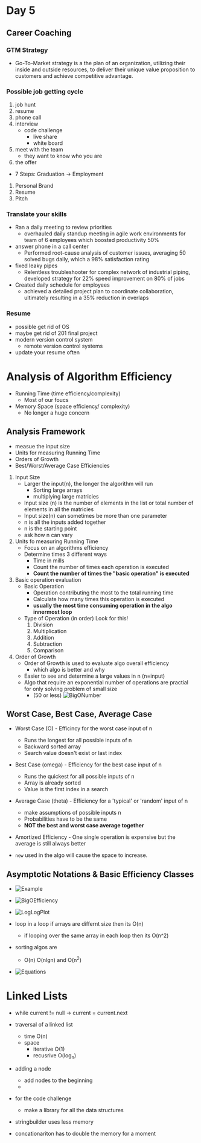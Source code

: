 # Day 5

## Career Coaching
### GTM Strategy
- Go-To-Market strategy is a the plan of an organization, utilizing their inside and outside resources, to deliver their unique value proposition to customers and achieve competitive advantage.

### Possible job getting cycle
1. job hunt
1. resume 
1. phone call
1. interview
    - code challenge
        - live share
        - white board
1. meet with the team
    - they want to know who you are
1. the offer

- 7 Steps: Graduation -> Employment
1. Personal Brand
1. Resume
1. Pitch


### Translate your skills
- Ran a daily meeting to review priorities
    - overhauled daily standup meeting in agile work environments for team of 6 employees which boosted productivity 50%
- answer phone in a call center 
    - Performed root-cause analysis of customer issues, averaging 50 solved bugs daily, which a 98% satisfaction rating
- fixed leaky pipes 
    - Relentless troubleshooter for complex network of industrial piping, developed strategy for 22% speed improvement on 80% of jobs
- Created daily schedule for employees
    - achieved a detailed project plan to coordinate collaboration, ultimately resulting in a 35% reduction in overlaps

### Resume
- possible get rid of OS
- maybe get rid of 201 final project
- modern version control system
    - remote version control systems
- update your resume often

# Analysis of Algorithm Efficiency
- Running Time (time efficiency/complexity)
    - Most of our foucs
- Memory Space (space efficiency/ complexity)
    - No longer a huge concern
## Analysis Framework
- measue the input size
- Units for measuring Running Time
- Orders of Growth
- Best/Worst/Average Case Efficiencies

1. Input Size
    - Larger the input(n), the longer the algorithm will run
        - Sorting large arrays
        - multiplying large matricies
    - Input size (n) is the number of elements in the list or total number of elements in all the matricies
    - Input size(n) can sometimes be more than one parameter
    - n is all the inputs added together
    - n is the starting point
    - ask how n can vary
1. Units fo measuring Running Time
    - Focus on an algorithms efficiency
    - Determine times 3 different ways
        - Time in mills
        - Count the number of times each operation is executed
        - **Count the number of times the "basic operation" is executed**
1. Basic operation evaluation   
    - Basic Operation   
        - Operation contributing the most to the total running time
        - Calculate how many times this operation is executed
        - **usually the most time consuming operation in the algo innermost loop**
    - Type of Operation (in order) Look for this!
        1. Division
        1. Multiplication
        1. Addition
        1. Subtraction
        1. Comparison
1. Order of Growth
    - Order of Growth is used to evaluate algo overall efficiency
        - which algo is better and why
    - Easier to see and determine a large values in n (n=input)
    - Algo that require an exponential number of operations are practial for only solving problem of small size
        - (50 or less)
![BigONumber](images/bigonumbers.png)

## Worst Case, Best Case, Average Case
- Worst Case (O) - Efficincy for the worst case input of n
    - Runs the longest for all possible inputs of n
    - Backward sorted array
    - Search value doesn't exist or last index
- Best Case (omega) - Efficiency for the best case input of n
    - Runs the quickest for all possible inputs of n
    - Array is already sorted
    - Value is the first index in a search
- Average Case (theta) - Efficiency for a 'typical' or 'random' input of n
    - make assumptions of possible inputs n
    - Probabilities have to be the same
    - **NOT the best and worst case average together**
- Amortized Efficiency - One single operation is expensive but the average is still always better


- `new` used in the algo will cause the space to increase.

## Asymptotic Notations & Basic Efficiency Classes
- ![Example](images/BigOExplain.png)
- ![BigOEfficiency](images/BigOEfficiency.png)
- ![LogLogPlot](images/loglogplot.png)
- loop in a loop if arrays are differnt size then its O(n)
    - if looping over the same array in each loop then its O(n^2)
- sorting algos are
    - O(n) O(nlgn) and O(n<sup>2</sup>)

- ![Equations](images/Equ.png)

# Linked Lists
- while current != null -> current = current.next
- traversal of a linked list 
    - time O(n)
    - space 
        - iterative O(1)
        - recusrive O(log<sub>n</sub>)

- adding a node
    - add nodes to the beginning
    - 

- for the code challenge
    - make a library for all the data structures

- stringbuilder uses less memory
- concationariton has to double the memory for a moment
